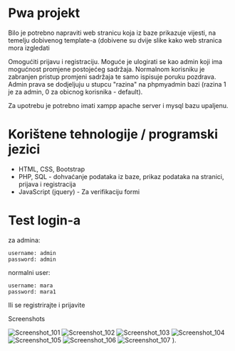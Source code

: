 # Pwa projekt
Bilo je potrebno napraviti web stranicu koja iz baze prikazuje vijesti, na temelju dobivenog template-a (dobivene su dvije slike kako web stranica mora izgledati

Omogućiti prijavu i registraciju. Moguće je ulogirati se kao admin koji ima mogućnost promjene postojećeg sadržaja. Normalnom korisniku je zabranjen pristup promjeni sadržaja te samo ispisuje poruku pozdrava. Admin prava se dodjeljuju u stupcu "razina" na phpmyadmin bazi (razina 1 je za admin, 0 za obicnog korisnika - default).

Za upotrebu je potrebno imati xampp apache server i mysql bazu upaljenu.

# Korištene tehnologije / programski jezici
* HTML, CSS, Bootstrap
* PHP, SQL - dohvaćanje podataka iz baze, prikaz podataka na stranici, prijava i registracija
* JavaScript (jquery) - Za verifikaciju formi 

# Test login-a
za admina:

    username: admin  
    password: admin

normalni user:  

    username: mara  
    password: mara1
          
Ili se registrirajte i prijavite

Screenshots

![Screenshot_101](https://user-images.githubusercontent.com/83637462/121912324-c90b0900-cd30-11eb-80fe-0f9917061398.png)
![Screenshot_102](https://user-images.githubusercontent.com/83637462/121912326-ca3c3600-cd30-11eb-9398-c6b25c601686.png)
![Screenshot_103](https://user-images.githubusercontent.com/83637462/121912328-cad4cc80-cd30-11eb-9afa-cd86895e03c1.png)
![Screenshot_104](https://user-images.githubusercontent.com/83637462/121912330-cad4cc80-cd30-11eb-88a6-96bfbac9f50a.png)
![Screenshot_105](https://user-images.githubusercontent.com/83637462/121912332-cb6d6300-cd30-11eb-9562-5f8498fc6bed.png)
![Screenshot_106](https://user-images.githubusercontent.com/83637462/121912455-e50eaa80-cd30-11eb-8e7a-4bfd13a03dfa.png)
![Screenshot_107](https://user-images.githubusercontent.com/83637462/121912551-f788e400-cd30-11eb-825f-924b9701bf5e.png)
).
     
